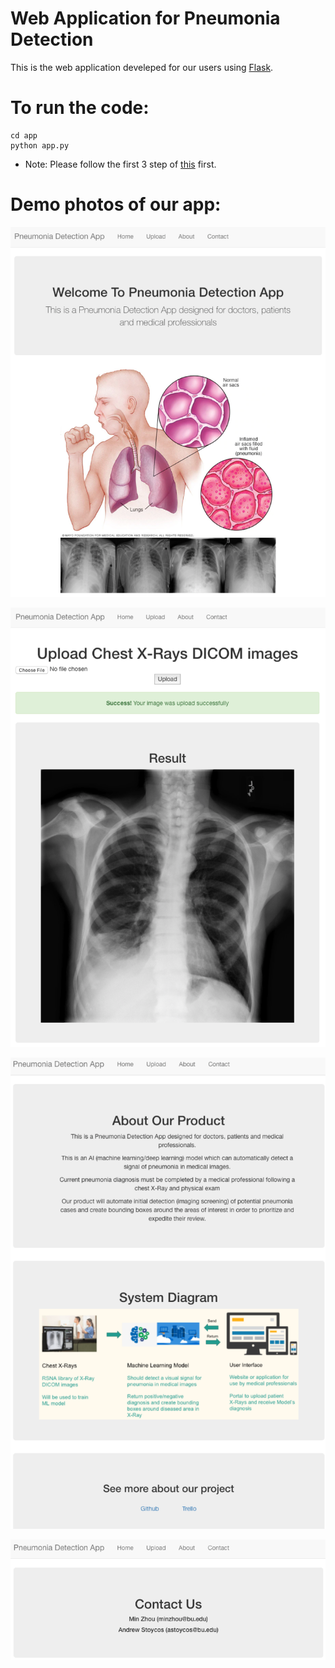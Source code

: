 # Web Application for Pneumonia Detection

This is the web application develeped for our users using [Flask](http://flask.pocoo.org/).

# To run the code:
```
cd app
python app.py
```
* Note: Please follow the first 3 step of [this](https://github.com/minzhou1003/ec601-project#to-test-the-data-anlysis-part) first.

# Demo photos of our app:
![home](demo/home.png)

![upload](demo/upload.png)

![about](demo/about.png)

![contact](demo/contact.png)
